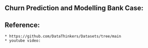 ## Churn Prediction and Modelling Bank Case:

## Reference: 
    * https://github.com/DataThinkers/Datasets/tree/main
    * youtube video: 
